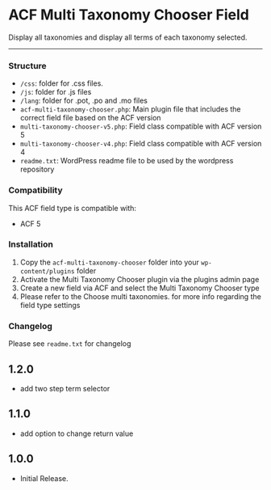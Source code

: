 # ACF Multi Taxonomy Chooser Field

Display all taxonomies and display all terms of each taxonomy selected.

-----------------------

### Structure

* `/css`:  folder for .css files.
* `/js`: folder for .js files
* `/lang`: folder for .pot, .po and .mo files
* `acf-multi-taxonomy-chooser.php`: Main plugin file that includes the correct field file based on the ACF version
* `multi-taxonomy-chooser-v5.php`: Field class compatible with ACF version 5 
* `multi-taxonomy-chooser-v4.php`: Field class compatible with ACF version 4
* `readme.txt`: WordPress readme file to be used by the wordpress repository

### Compatibility

This ACF field type is compatible with:
* ACF 5

### Installation

1. Copy the `acf-multi-taxonomy-chooser` folder into your `wp-content/plugins` folder
2. Activate the Multi Taxonomy Chooser plugin via the plugins admin page
3. Create a new field via ACF and select the Multi Taxonomy Chooser type
4. Please refer to the Choose multi taxonomies. for more info regarding the field type settings

### Changelog
Please see `readme.txt` for changelog

## 1.2.0
* add two step term selector

## 1.1.0
* add option to change return value

## 1.0.0 
* Initial Release.